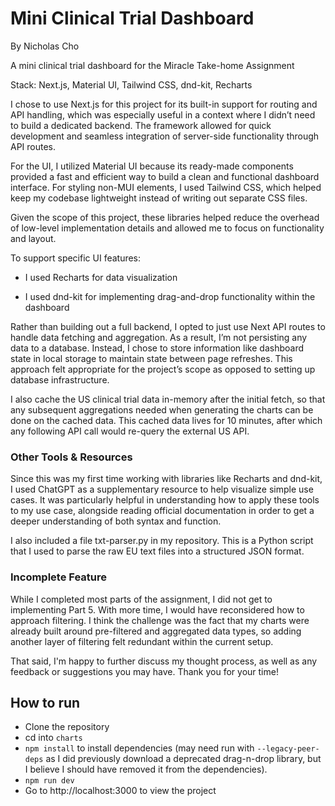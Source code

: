 # Mini Clinical Trial Dashboard

  
By Nicholas Cho

A mini clinical trial dashboard for the Miracle Take-home Assignment

Stack: Next.js, Material UI, Tailwind CSS, dnd-kit, Recharts


I chose to use Next.js for this project for its built-in support for routing and API handling, which was especially useful in a context where I didn’t need to build a dedicated backend. The framework allowed for quick development and seamless integration of server-side functionality through API routes.

For the UI, I utilized Material UI because its ready-made components provided a fast and efficient way to build a clean and functional dashboard interface. For styling non-MUI elements, I used Tailwind CSS, which helped keep my codebase lightweight instead of writing out separate CSS files.

Given the scope of this project, these libraries helped reduce the overhead of low-level implementation details and allowed me to focus on functionality and layout.

To support specific UI features:

-   I used Recharts for data visualization
    
-   I used dnd-kit for implementing drag-and-drop functionality within the dashboard
    

Rather than building out a full backend, I opted to just use Next API routes to handle data fetching and aggregation. As a result, I’m not persisting any data to a database. Instead, I chose to store information like dashboard state in local storage to maintain state between page refreshes. This approach felt appropriate for the project’s scope as opposed to setting up database infrastructure. 

I also cache the US clinical trial data in-memory after the initial fetch, so that any subsequent aggregations needed when generating the charts can be done on the cached data. This cached data lives for 10 minutes, after which any following API call would re-query the external US API.

### Other Tools & Resources

Since this was my first time working with libraries like Recharts and dnd-kit, I used ChatGPT as a supplementary resource to help visualize simple use cases. It was particularly helpful in understanding how to apply these tools to my use case, alongside reading official documentation in order to get a deeper understanding of both syntax and function.

I also included a file txt-parser.py in my repository. This is a Python script that I used to parse the raw EU text files into a structured JSON format.
    
    

### Incomplete Feature

While I completed most parts of the assignment, I did not get to implementing Part 5. With more time, I would have reconsidered how to approach filtering. I think the challenge was the fact that my charts were already built around pre-filtered and aggregated data types, so adding another layer of filtering felt redundant within the current setup.

That said, I'm happy to further discuss my thought process, as well as any feedback or suggestions you may have. Thank you for your time!

## How to run

 - Clone the repository
 - cd into `charts`
 - `npm install` to install dependencies (may need run with `--legacy-peer-deps` as I did previously download a deprecated drag-n-drop library, but I believe I should have removed it from the dependencies).
 - `npm run dev`
 - Go to http://localhost:3000 to view the project